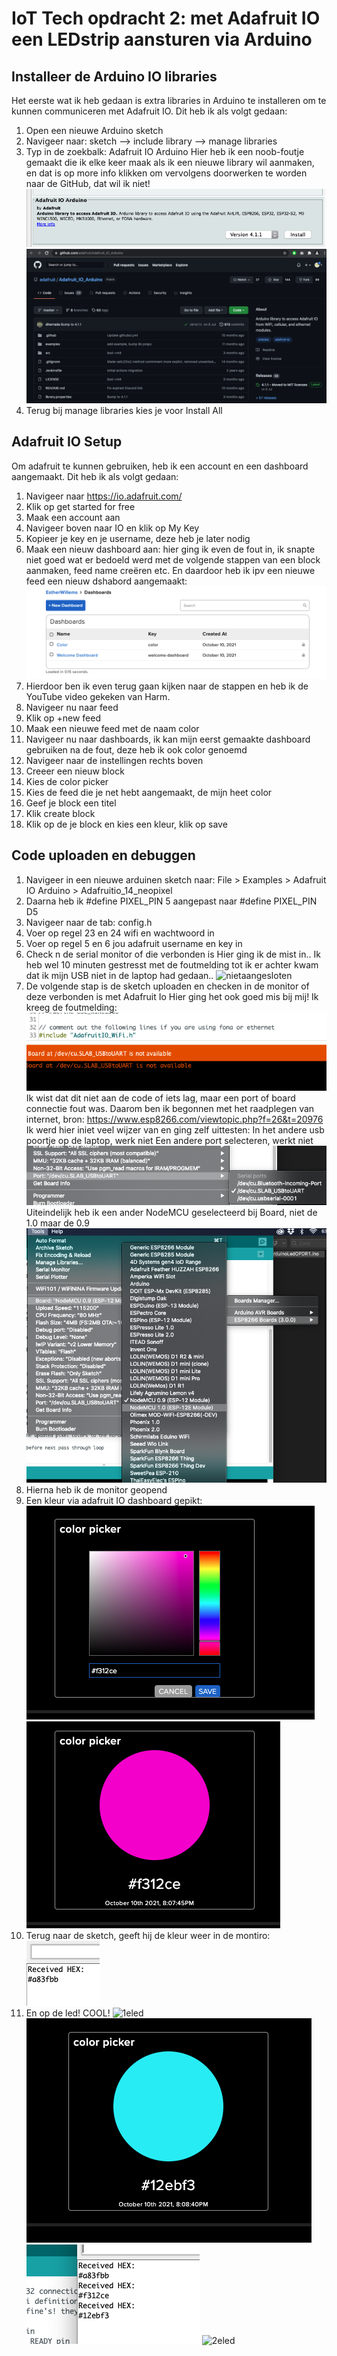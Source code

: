 # IoT Tech opdracht 2: met Adafruit IO een LEDstrip aansturen via Arduino
## Installeer de Arduino IO libraries 
Het eerste wat ik heb gedaan is extra libraries in Arduino te installeren om te kunnen communiceren met Adafruit IO.
Dit heb ik als volgt gedaan:
1. Open een nieuwe Arduino sketch
2. Navigeer naar: sketch —> include library —> manage libraries 
3. Typ in de zoekbalk: Adafruit IO Arduino
Hier heb ik een noob-foutje gemaakt die ik elke keer maak als ik een nieuwe library wil aanmaken, en dat is op more info klikken om vervolgens doorwerken te worden naar de GitHub, dat wil ik niet!
![More info button](https://github.com/EstherWillems/IoT-Tech-Opdr-2/blob/main/1.png)
![De doorverwezen GitHub](https://github.com/EstherWillems/IoT-Tech-Opdr-2/blob/main/2.png)
4. Terug bij manage libraries kies je voor Install All 

## Adafruit IO Setup
Om adafruit te kunnen gebruiken, heb ik een account en een dashboard aangemaakt.
Dit heb ik als volgt gedaan:
1. Navigeer naar https://io.adafruit.com/
2. Klik op get started for free
3. Maak een account aan
4. Navigeer boven naar IO en klik op My Key
5. Kopieer je key en je username, deze heb je later nodig
6. Maak een nieuw dashboard aan: hier ging ik even de fout in, ik snapte niet goed wat er bedoeld werd met de volgende stappen van een block aanmaken, feed name creëren etc. En daardoor heb ik ipv een nieuwe feed een nieuw dshabord aangemaakt:
![Dashboard](https://github.com/EstherWillems/IoT-Tech-Opdr-2/blob/main/3.png)
7. Hierdoor ben ik even terug gaan kijken naar de stappen en heb ik de YouTube video gekeken van Harm.
8. Navigeer nu naar feed 
9. Klik op +new feed
10. Maak een nieuwe feed met de naam color
11. Navigeer nu naar dashboards, ik kan mijn eerst gemaakte dashboard gebruiken na de fout, deze heb ik ook color genoemd
12. Navigeer naar de instellingen rechts boven
13. Creeer een nieuw block
14. Kies de color picker
15. Kies de feed die je net hebt aangemaakt, de mijn heet color
16. Geef je block een titel
17. Klik create block
18. Klik op de je block en kies een kleur, klik op save

## Code uploaden en debuggen
1. Navigeer in een nieuwe arduinen sketch naar: File > Examples > Adafruit IO Arduino > Adafruitio_14_neopixel
2. Daarna heb ik #define PIXEL_PIN 5 aangepast naar #define PIXEL_PIN D5
3. Navigeer naar de tab: config.h
4. Voer op regel 23 en 24 wifi en wachtwoord in
5. Voer op regel 5 en 6 jou adafruit username en key in
6. Check n de serial monitor of die verbonden is
Hier ging ik de mist in.. Ik heb wel 10 minuten gestresst met de foutmelding tot ik er achter kwam dat ik mijn USB niet in de laptop had gedaan..
![nietaangesloten](https://github.com/EstherWillems/IoT-Tech-Opdr-2/blob/main/1.heic)
7. De volgende stap is de sketch uploaden en checken in de monitor of deze verbonden is met Adafruit Io 
Hier ging het ook goed mis bij mij!
Ik kreeg de foutmelding:
![foutmelding](https://github.com/EstherWillems/IoT-Tech-Opdr-2/blob/main/4.png)
Ik wist dat dit niet aan de code of iets lag, maar een port of board connectie fout was. Daarom ben ik begonnen met het raadplegen van internet, bron: https://www.esp8266.com/viewtopic.php?f=26&t=20976
Ik werd hier iniet veel wijzer van en ging zelf uittesten:
In het andere usb poortje op de laptop, werk niet
Een andere port selecteren, werkt niet 
![port](https://github.com/EstherWillems/IoT-Tech-Opdr-2/blob/main/5.png)
Uiteindelijk heb ik een ander NodeMCU geselecteerd bij Board, niet de 1.0 maar de 0.9 
![board](https://github.com/EstherWillems/IoT-Tech-Opdr-2/blob/main/6.png)
8. Hierna heb ik de monitor geopend
9. Een kleur via adafruit IO dashboard gepikt:
![colorpicker](https://github.com/EstherWillems/IoT-Tech-Opdr-2/blob/main/8.png)
![color](https://github.com/EstherWillems/IoT-Tech-Opdr-2/blob/main/9.png)
10. Terug naar de sketch, geeft hij de kleur weer in de montiro:
![Monitor](https://github.com/EstherWillems/IoT-Tech-Opdr-2/blob/main/7.png)
11. En op de led! COOL!
![1eled](https://github.com/EstherWillems/IoT-Tech-Opdr-2/blob/main/2.heic)
![picker](https://github.com/EstherWillems/IoT-Tech-Opdr-2/blob/main/11.png)
![Monitor](https://github.com/EstherWillems/IoT-Tech-Opdr-2/blob/main/10.png)
![2eled](https://github.com/EstherWillems/IoT-Tech-Opdr-2/blob/main/3.heic)

